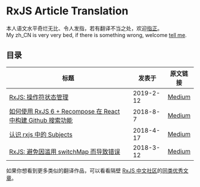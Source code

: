 # RxJS Article Translation

本人语文水平奇烂无比、令人发指，若有翻译不当之处，欢迎[指正](https://github.com/m8524769/RxJS-Article-Translation/issues)。<br/>
My zh_CN is very very bed, if there is something wrong, welcome [tell me](https://github.com/m8524769/RxJS-Article-Translation/issues).

## 目录

标题 | 发表于 | 原文链接
--- | --- | :---:
[RxJS: 操作符状态管理](RxJS-Managing-Operator-State/README.md) | 2019-2-12 | [Medium](https://medium.com/@cartant/rxjs-managing-operator-state-2f20681df21d)
[如何使用 RxJS 6 + Recompose 在 React 中构建 Github 搜索功能](How-to-build-a-Github-search-in-React-with-RxJS-6-and-Recompose/README.md) | 2018-8-7 | [Medium](https://medium.freecodecamp.org/how-to-build-a-github-search-in-react-with-rxjs-6-and-recompose-e9c6cc727e7f)
[认识 rxjs 中的 Subjects](Understanding-rxjs-Subjects/README.md) | 2018-4-17 | [Medium](https://medium.com/@luukgruijs/understanding-rxjs-subjects-339428a1815b)
[RxJS: 避免因滥用 switchMap 而导致错误](RxJS-Avoiding-switchMap-Related-Bugs/README.md) | 2018-3-12 | [Medium](https://blog.angularindepth.com/switchmap-bugs-b6de69155524)

如果你想看到更多类似的翻译作品，可以看看隔壁 [RxJS 中文社区](https://github.com/RxJS-CN)的[同类优秀文章](https://github.com/RxJS-CN/rxjs-articles-translation)。
